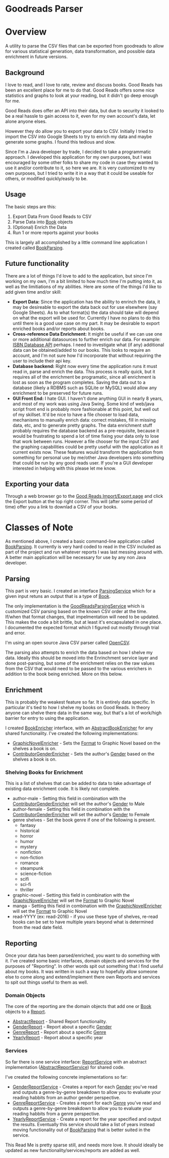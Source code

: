 Goodreads Parser
================

# Overview

A utility to parse the CSV files that can be exported from goodreads to allow for various statistical generation, data transformation, and possible data enrichment in future versions.

## Background

I love to read, and I love to rate, review and discuss books. Good Reads has been an excellent place for me to do that. Good Reads offers some nice statistics and graphs to look at your reading, but it didn't go deep enough for me.

Good Reads does offer an API into their data, but due to security it looked to be a real hassle to gain access to it, even for my own account's data, let alone anyone elses. 

However they do allow you to export your data to CSV. Initially I tried to import the CSV into Google Sheets to try to enrich my data and maybe generate some graphs. I found this tedious and slow.

Since I'm a Java developer by trade, I decided to take a programmatic approach. I developed this application for my own purposes, but I was encouraged by some other folks to share my code in case they wanted to use it and/or contribute to it, so here we are. It is very customized to my own purposes, but I tried to write it in a way that it could be useable for others, or modified quickly/easily to be.

## Usage

The basic steps are this:

1. Export Data From Good Reads to CSV
2. Parse Data into [Book](src/main/java/noorg/bookparsing/domain/Book.java) objects
3. (Optional) Enrich the Data
4. Run 1 or more reports against your books

This is largely all accomplished by a little command line application I created called [BookParsing](src/main/java/noorg/bookparsing/BookParsing.java). 

## Future functionality

There are a lot of things I'd love to add to the application, but since I'm working on my own, I'm a bit limited to how much time I'm putting into it, as well as the limitiations of my abilities. Here are some of the things I'd like to add given time and/or skill:

- **Export Data:** Since the application has the ability to enrinch the data, it may be desireable to export the data back out for use elsewhere (say Google Sheets). As to what format(s) the data should take will depend on what the export will be used for. Currently I have no plans to do this until there is a good use case on my part. It may be desirable to export enriched books and/or reports about books.
- **Cross-reference Data Enrichment:** It might be useful if we can use one or more additional datasources to further enrich our data. For example: [ISBN Database API](http://isbndb.com/api/v2/docs) perhaps. I need to investigate what (if any) additional data can be obtained/added to our books. This looks to require an account, and I'm not sure how I'd incorporate that without requiring the user to include their api key.
- **Database backend:** Right now every time the application runs it must read in, parse and enrich the data. This process is really quick, but it requires all of the enrichment be programatic, since all enrichment is lost as soon as the program completes. Saving the data out to a database (likely a RDBMS such as SQLite or MySQL) would allow any enrichment to be preserved for future runs.
- **GUI Front End:** I hate GUI. I haven't done anything GUI in nearly 8 years, and most of my work was using Java Swing. Some kind of web/java script front end is probably more fashionable at this point, but well out of my skillset. It'd be nice to have a file chooser to load data, mechanisms to manually enrich data: correct mistakes, fill in missing data, etc, and to generate pretty graphs. The data enrichment stuff probably requires the database backend as a pre-requisite, because it would be frustrating to spend a lot of time fixing your data only to lose that work between runs. However a file chooser for the input CSV and the graphing capabilities could be pretty useful with the application as it current exists now. These features would transform the application from something for personal use by me/other Java developers into something that could be run by any good reads user. If you're a GUI developer interested in helping with this please let me know.

## Exporting your data

Through a web browser go to the [Good Reads Import/Export page](https://www.goodreads.com/review/import) and click the Export button at the top right corner. This will (after some period of time) offer you a link to downlad a CSV of your books.

# Classes of Note

As mentioned above, I created a basic command-line application called [BookParsing](src/main/java/noorg/bookparsing/BookParsing.java). It currently is very hard coded to read in the CSV included as part of the project and run whatever reports I was last messing around with. A better main application will be necessary for use by any non Java developer.

## Parsing

This part is very basic. I created an interface [ParsingService](src/main/java/noorg/bookparsing/service/ParsingService.java) which for a given input retuns an output that is a type of [Book](src/main/java/noorg/bookparsing/domain/Book.java). 

The only implementation is the [GoodReadsParsingService](src/main/java/noorg/bookparsing/service/impl/GoodReadsParsingService.java) which is customized CSV parsing based on the known CSV order at the time. If/when that format changes, that impelmentation will need to be updated. This makes the code a bit brittle, but at least it's encapsulated in one place. I documented the expected format which I figured out mostly through trial and error. 

I'm using an open source Java CSV parser called [OpenCSV](http://opencsv.sourceforge.net/).

The parsing also attempts to enrich the data based on how I shelve my data. Ideally this should be moved into the Enrinchment service layer and done post-parsing, but some of the enrichment relies on the raw values from the CSV that would need to be passed to the various enrichers in addition to the book being enriched. More on this below.  

## Enrichment

This is probably the weakest feature so far. It is entirely data specific. In particular it's tied to how I shelve my books on Good Reads. In theory anyone can shelve there data in the same way, but that's a lot of work/high barrier for entry to using the application.

I created [BookEnricher](src/main/java/noorg/bookparsing/enrich/BookEnricher.java) interface, with an [AbstractBookEnricher](src/main/java/noorg/bookparsing/enrich/AbstractBookEnricher.java) for any shared functionality. I've created the following implementations:

- [GraphicNovelEnricher](src/main/java/noorg/bookparsing/enrich/GraphicNovelEnricher.java) - Sets the [Format](src/main/java/noorg/bookparsing/domain/types/BookFormat.java) to Graphic Novel based on the shelves a book is on.
- [ContributorGenderEnricher](src/main/java/noorg/bookparsing/enrich/ContributorGenderEnricher.java) - Sets the author's [Gender](src/main/java/noorg/bookparsing/domain/types/ContributorGender.java) based on the shelves a book is on.

### Shelving Books for Enrichment

This is a list of shelves that can be added to data to take advantage of existing data enrichment code. It is likely not complete.

- author-male - Setting this field in combination with the [ContributorGenderEnricher](src/main/java/noorg/bookparsing/enrich/ContributorGenderEnricher.java) will set the author's [Gender](src/main/java/noorg/bookparsing/domain/types/ContributorGender.java) to Male
- author-female - Setting this field in combination with the [ContributorGenderEnricher](src/main/java/noorg/bookparsing/enrich/ContributorGenderEnricher.java) will set the author's [Gender](src/main/java/noorg/bookparsing/domain/types/ContributorGender.java) to Female
- genre shelves - Set the book genre if one of the following is present.
  - fantasy
  - historical
  - horror
  - humor
  - mystery
  - nonfiction
  - non-fiction
  - romance
  - steampunk
  - science-fiction
  - scifi
  - sci-fi
  - thriller
- graphic-novel - Setting this field in combination with the [GraphicNovelEnricher](src/main/java/noorg/bookparsing/enrich/GraphicNovelEnricher.java) will set the [Format](src/main/java/noorg/bookparsing/domain/types/BookFormat.java) to Graphic Novel
- manga - Setting this field in combination with the [GraphicNovelEnricher](src/main/java/noorg/bookparsing/enrich/GraphicNovelEnricher.java) will set the [Format](src/main/java/noorg/bookparsing/domain/types/BookFormat.java) to Graphic Novel
- read-YYYY (ex: read-2016) - if you use these type of shelves, re-read books can be set to have multiple years beyond what is determined from the read date field.
 

## Reporting

Once your data has been parsed/enriched, you want to do something with it. I've created some basic interfaces, domain objects and services for the purposes of "Reporting". In other words spit out something that I find useful about my books. It was written in such a way to hopefully allow someone else to come along and extend/implement there own Reports and services to spit out things useful to them as well.

### Domain Objects

The core of the reporting are the domain objects that add one or [Book](src/main/java/noorg/bookparsing/domain/Book.java) objects to a [Report](src/main/java/noorg/bookparsing/domain/report/Report.java).

- [AbstractReport](src/main/java/noorg/bookparsing/domain/report/AbstractReport.java) - Shared Report functionality.
- [GenderReport](src/main/java/noorg/bookparsing/domain/report/GenderReport.java) - Report about a specific [Gender](src/main/java/noorg/bookparsing/domain/types/ContributorGender.java)
- [GenreReport](src/main/java/noorg/bookparsing/domain/report/GenreReport.java) - Report about a specific [Genre](src/main/java/noorg/bookparsing/domain/types/BookGenre.java)
- [YearlyReport](src/main/java/noorg/bookparsing/domain/report/YearlyReport.java) - Report about a specific year

### Services

So far there is one service interface: [ReportService](src/main/java/noorg/bookparsing/report/ReportService.java) with an abstract implementation ([AbstractReportService](src/main/java/noorg/bookparsing/report/impl/AbstractReportService.java)) for shared code.

I've created the following concrete implementations so far:

- [GenderReportService](src/main/java/noorg/bookparsing/report/impl/GenderReportService.java) - Creates a report for each [Gender](src/main/java/noorg/bookparsing/domain/types/ContributorGender.java) you've read and outputs a genre-by-genre breakdown to allow you to evaluate your reading habbits from an author gender perspective.
- [GenreReportService](src/main/java/noorg/bookparsing/report/impl/GenreReportService.java) - Creates a report for each [Genre](src/main/java/noorg/bookparsing/domain/types/BookGenre.java) you've read and outputs a genre-by-genre breakdown to allow you to evaluate your reading habbits from a genre perspective.
- [YearlyReportService](src/main/java/noorg/bookparsing/report/impl/YearlyReportService.java) - Create a report for the year specified and output the results. Eventually this service should take a list of years instead moving functionality out of [BookParsing](src/main/java/noorg/bookparsing/BookParsing.java) that is better suited in the service.


This Read Me is pretty sparse still, and needs more love. It should ideally be updated as new functionality/services/reports are added as well.
